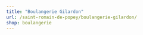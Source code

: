 ```yaml
---
title: "Boulangerie Gilardon"
url: /saint-romain-de-popey/boulangerie-gilardon/
shop: boulangerie
---
```

